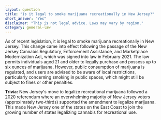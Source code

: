 ```yaml
---
layout: question
title: "Is it legal to smoke marijuana recreationally in New Jersey?"
short_answer: "Yes"
disclaimer: "This is not legal advice. Laws may vary by region."
category: general-law
---
```

As of recent legislation, it is legal to smoke marijuana recreationally in New Jersey. This change came into effect following the passage of the New Jersey Cannabis Regulatory, Enforcement Assistance, and Marketplace Modernization Act, which was signed into law in February 2021. The law permits individuals aged 21 and older to legally purchase and possess up to six ounces of marijuana. However, public consumption of marijuana is regulated, and users are advised to be aware of local restrictions, particularly concerning smoking in public spaces, which might still be subject to fines or other penalties.

**Trivia:** New Jersey's move to legalize recreational marijuana followed a 2020 referendum where an overwhelming majority of New Jersey voters (approximately two-thirds) supported the amendment to legalize marijuana. This made New Jersey one of the states on the East Coast to join the growing number of states legalizing cannabis for recreational use.
